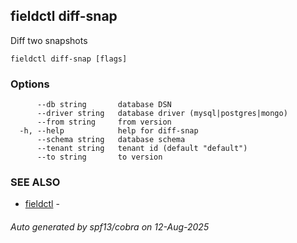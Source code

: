 ## fieldctl diff-snap

Diff two snapshots

```
fieldctl diff-snap [flags]
```

### Options

```
      --db string       database DSN
      --driver string   database driver (mysql|postgres|mongo)
      --from string     from version
  -h, --help            help for diff-snap
      --schema string   database schema
      --tenant string   tenant id (default "default")
      --to string       to version
```

### SEE ALSO

* [fieldctl](fieldctl.md)	 - 

###### Auto generated by spf13/cobra on 12-Aug-2025
